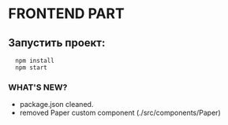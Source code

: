 # FRONTEND PART

## Запустить проект:

```
  npm install
  npm start
```

### WHAT'S NEW?

+ package.json cleaned.
+ removed Paper custom component (./src/components/Paper)

